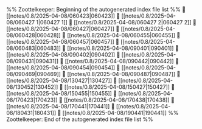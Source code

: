 %% Zoottelkeeper: Beginning of the autogenerated index file list  %%
📄 [[notes/0.8/2025-04-08/060423|060423]]
📄 [[notes/0.8/2025-04-08/060427 1|060427 1]]
📄 [[notes/0.8/2025-04-08/060427 2|060427 2]]
📄 [[notes/0.8/2025-04-08/060427|060427]]
📄 [[notes/0.8/2025-04-08/060428|060428]]
📄 [[notes/0.8/2025-04-08/060455|060455]]
📄 [[notes/0.8/2025-04-08/060457|060457]]
📄 [[notes/0.8/2025-04-08/060483|060483]]
📄 [[notes/0.8/2025-04-08/090401|090401]]
📄 [[notes/0.8/2025-04-08/090402|090402]]
📄 [[notes/0.8/2025-04-08/090431|090431]]
📄 [[notes/0.8/2025-04-08/090442|090442]]
📄 [[notes/0.8/2025-04-08/090454|090454]]
📄 [[notes/0.8/2025-04-08/090469|090469]]
📄 [[notes/0.8/2025-04-08/090487|090487]]
📄 [[notes/0.8/2025-04-08/130427|130427]]
📄 [[notes/0.8/2025-04-08/130452|130452]]
📄 [[notes/0.8/2025-04-08/150427|150427]]
📄 [[notes/0.8/2025-04-08/150455|150455]]
📄 [[notes/0.8/2025-04-08/170423|170423]]
📄 [[notes/0.8/2025-04-08/170438|170438]]
📄 [[notes/0.8/2025-04-08/170441|170441]]
📄 [[notes/0.8/2025-04-08/180431|180431]]
📄 [[notes/0.8/2025-04-08/190441|190441]]
%% Zoottelkeeper: End of the autogenerated index file list  %%
